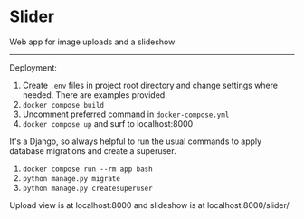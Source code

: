# Slider
Web app for image uploads and a slideshow
***
Deployment:
1. Create `.env` files in project root directory and change settings where needed. There are examples provided.
2. `docker compose build`
3. Uncomment preferred command in `docker-compose.yml`
4. `docker compose up` and surf to localhost:8000

It's a Django, so always helpful to run the usual commands to apply database migrations and create a superuser.
1. `docker compose run --rm app bash`
2. `python manage.py migrate`
3. `python manage.py createsuperuser`

Upload view is at localhost:8000 and slideshow is at localhost:8000/slider/
